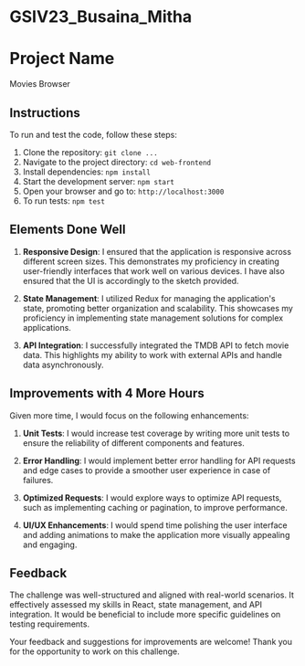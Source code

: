 # GSIV23_Busaina_Mitha

# Project Name

Movies Browser

## Instructions

To run and test the code, follow these steps:

1. Clone the repository: `git clone ...`
2. Navigate to the project directory: `cd web-frontend`
3. Install dependencies: `npm install`
4. Start the development server: `npm start`
5. Open your browser and go to: `http://localhost:3000`
6. To run tests: `npm test`

## Elements Done Well

1. **Responsive Design**: I ensured that the application is responsive across different screen sizes. This demonstrates my proficiency in creating user-friendly interfaces that work well on various devices. I have also ensured that the UI is accordingly to the sketch provided.

2. **State Management**: I utilized Redux for managing the application's state, promoting better organization and scalability. This showcases my proficiency in implementing state management solutions for complex applications.

3. **API Integration**: I successfully integrated the TMDB API to fetch movie data. This highlights my ability to work with external APIs and handle data asynchronously.

## Improvements with 4 More Hours

Given more time, I would focus on the following enhancements:

1. **Unit Tests**: I would increase test coverage by writing more unit tests to ensure the reliability of different components and features.

2. **Error Handling**: I would implement better error handling for API requests and edge cases to provide a smoother user experience in case of failures.

3. **Optimized Requests**: I would explore ways to optimize API requests, such as implementing caching or pagination, to improve performance.

4. **UI/UX Enhancements**: I would spend time polishing the user interface and adding animations to make the application more visually appealing and engaging.

## Feedback

The challenge was well-structured and aligned with real-world scenarios. It effectively assessed my skills in React, state management, and API integration. It would be beneficial to include more specific guidelines on testing requirements.

Your feedback and suggestions for improvements are welcome! Thank you for the opportunity to work on this challenge.

